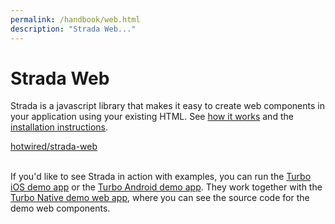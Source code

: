 ```yaml
---
permalink: /handbook/web.html
description: "Strada Web..."
---
```


# Strada Web

Strada is a javascript library that makes it easy to create web components in your application using your existing HTML. See [how it works](/handbook/how-it-works) and the [installation instructions](/handbook/installing).

<div class="landing-actions">
  <a class="landing-actions__item" href="https://github.com/hotwired/strada-web">
    <div class="landing-actions__icon landing-actions__icon--github" aria-hidden="true"></div>
    hotwired/strada-web
  </a>
</div>

<br/>

If you'd like to see Strada in action with examples, you can run the [Turbo iOS demo app](https://github.com/hotwired/turbo-ios/tree/main/Demo) or the [Turbo Android demo app](https://github.com/hotwired/turbo-android/tree/main/demo). They work together with the [Turbo Native demo web app](https://github.com/hotwired/turbo-native-demo), where you can see the source code for the demo web components.
